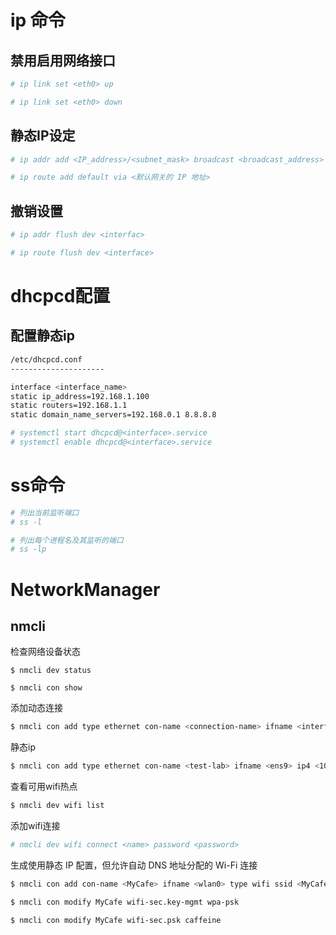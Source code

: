 # ip 命令

## 禁用启用网络接口

```bash
# ip link set <eth0> up

# ip link set <eth0> down
```

## 静态IP设定

```bash
# ip addr add <IP_address>/<subnet_mask> broadcast <broadcast_address> dev <interface>

# ip route add default via <默认网关的 IP 地址>
```

## 撤销设置

```bash
# ip addr flush dev <interfac>

# ip route flush dev <interface>
```

# dhcpcd配置

## 配置静态ip

```bash
/etc/dhcpcd.conf
---------------------

interface <interface_name>
static ip_address=192.168.1.100
static routers=192.168.1.1
static domain_name_servers=192.168.0.1 8.8.8.8

# systemctl start dhcpcd@<interface>.service
# systemctl enable dhcpcd@<interface>.service
```

# ss命令

```bash
# 列出当前监听端口
# ss -l

# 列出每个进程名及其监听的端口 
# ss -lp 
```

# NetworkManager

## nmcli

检查网络设备状态

```bsh
$ nmcli dev status

$ nmcli con show
```

添加动态连接

```bash
$ nmcli con add type ethernet con-name <connection-name> ifname <interface-name>
```

静态ip

```bash
$ nmcli con add type ethernet con-name <test-lab> ifname <ens9> ip4 <10.10.10.10/24> gw4 <10.10.10.254>
```

查看可用wifi热点

```bash
$ nmcli dev wifi list
```

添加wifi连接

```bash
# nmcli dev wifi connect <name> password <password>
```

生成使用静态 IP 配置，但允许自动 DNS 地址分配的 Wi-Fi 连接

```bash
$ nmcli con add con-name <MyCafe> ifname <wlan0> type wifi ssid <MyCafe> ip4 <192.168.100.101/24> gw4 <192.168.100.1>

$ nmcli con modify MyCafe wifi-sec.key-mgmt wpa-psk

$ nmcli con modify MyCafe wifi-sec.psk caffeine
```

